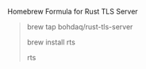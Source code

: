 Homebrew Formula for Rust TLS Server

> brew tap bohdaq/rust-tls-server
>
> brew install rts
>
> rts
